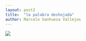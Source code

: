 ```yaml
---
layout: post2
title:  "la palabra deshojada"
author: Marcelo Sanhueza Vallejos
---
```


<img src="/pruebablog/archivos/la_palabra_deshojada_marcelo_sanhueza_vallejos" />
